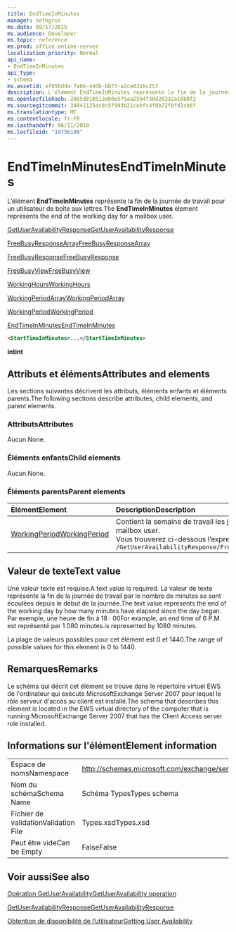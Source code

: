 ```yaml
---
title: EndTimeInMinutes
manager: sethgros
ms.date: 09/17/2015
ms.audience: Developer
ms.topic: reference
ms.prod: office-online-server
localization_priority: Normal
api_name:
- EndTimeInMinutes
api_type:
- schema
ms.assetid: ef05bdda-7a66-44db-bb73-a2ce8316c257
description: L’élément EndTimeInMinutes représente la fin de la journée de travail pour un utilisateur de boîte aux lettres.
ms.openlocfilehash: 2885d810512eb0e575aa25b4f38d28332a10b8f2
ms.sourcegitcommit: 34041125dc8c5f993b21cebfc4f8b72f0fd2cb6f
ms.translationtype: MT
ms.contentlocale: fr-FR
ms.lasthandoff: 06/11/2018
ms.locfileid: "19756198"
---
```

# <a name="endtimeinminutes"></a><span data-ttu-id="a79b8-103">EndTimeInMinutes</span><span class="sxs-lookup"><span data-stu-id="a79b8-103">EndTimeInMinutes</span></span>

<span data-ttu-id="a79b8-104">L’élément **EndTimeInMinutes** représente la fin de la journée de travail pour un utilisateur de boîte aux lettres.</span><span class="sxs-lookup"><span data-stu-id="a79b8-104">The **EndTimeInMinutes** element represents the end of the working day for a mailbox user.</span></span> 
  
[<span data-ttu-id="a79b8-105">GetUserAvailabilityResponse</span><span class="sxs-lookup"><span data-stu-id="a79b8-105">GetUserAvailabilityResponse</span></span>](getuseravailabilityresponse.md)
  
[<span data-ttu-id="a79b8-106">FreeBusyResponseArray</span><span class="sxs-lookup"><span data-stu-id="a79b8-106">FreeBusyResponseArray</span></span>](freebusyresponsearray.md)
  
[<span data-ttu-id="a79b8-107">FreeBusyResponse</span><span class="sxs-lookup"><span data-stu-id="a79b8-107">FreeBusyResponse</span></span>](freebusyresponse.md)
  
[<span data-ttu-id="a79b8-108">FreeBusyView</span><span class="sxs-lookup"><span data-stu-id="a79b8-108">FreeBusyView</span></span>](freebusyview.md)
  
[<span data-ttu-id="a79b8-109">WorkingHours</span><span class="sxs-lookup"><span data-stu-id="a79b8-109">WorkingHours</span></span>](workinghours-ex15websvcsotherref.md)
  
[<span data-ttu-id="a79b8-110">WorkingPeriodArray</span><span class="sxs-lookup"><span data-stu-id="a79b8-110">WorkingPeriodArray</span></span>](workingperiodarray.md)
  
[<span data-ttu-id="a79b8-111">WorkingPeriod</span><span class="sxs-lookup"><span data-stu-id="a79b8-111">WorkingPeriod</span></span>](workingperiod.md)
  
[<span data-ttu-id="a79b8-112">EndTimeInMinutes</span><span class="sxs-lookup"><span data-stu-id="a79b8-112">EndTimeInMinutes</span></span>](endtimeinminutes.md)
  
```xml
<StartTimeInMinutes>...</StartTimeInMinutes>
```

 <span data-ttu-id="a79b8-113">**int**</span><span class="sxs-lookup"><span data-stu-id="a79b8-113">**int**</span></span>
## <a name="attributes-and-elements"></a><span data-ttu-id="a79b8-114">Attributs et éléments</span><span class="sxs-lookup"><span data-stu-id="a79b8-114">Attributes and elements</span></span>

<span data-ttu-id="a79b8-115">Les sections suivantes décrivent les attributs, éléments enfants et éléments parents.</span><span class="sxs-lookup"><span data-stu-id="a79b8-115">The following sections describe attributes, child elements, and parent elements.</span></span>
  
### <a name="attributes"></a><span data-ttu-id="a79b8-116">Attributs</span><span class="sxs-lookup"><span data-stu-id="a79b8-116">Attributes</span></span>

<span data-ttu-id="a79b8-117">Aucun.</span><span class="sxs-lookup"><span data-stu-id="a79b8-117">None.</span></span>
  
### <a name="child-elements"></a><span data-ttu-id="a79b8-118">Éléments enfants</span><span class="sxs-lookup"><span data-stu-id="a79b8-118">Child elements</span></span>

<span data-ttu-id="a79b8-119">Aucun.</span><span class="sxs-lookup"><span data-stu-id="a79b8-119">None.</span></span>
  
### <a name="parent-elements"></a><span data-ttu-id="a79b8-120">Éléments parents</span><span class="sxs-lookup"><span data-stu-id="a79b8-120">Parent elements</span></span>

|<span data-ttu-id="a79b8-121">**Élément**</span><span class="sxs-lookup"><span data-stu-id="a79b8-121">**Element**</span></span>|<span data-ttu-id="a79b8-122">**Description**</span><span class="sxs-lookup"><span data-stu-id="a79b8-122">**Description**</span></span>|
|:-----|:-----|
|[<span data-ttu-id="a79b8-123">WorkingPeriod</span><span class="sxs-lookup"><span data-stu-id="a79b8-123">WorkingPeriod</span></span>](workingperiod.md) <br/> |<span data-ttu-id="a79b8-124">Contient la semaine de travail les jours et les heures de l’utilisateur de boîte aux lettres.</span><span class="sxs-lookup"><span data-stu-id="a79b8-124">Contains the work week days and hours of the mailbox user.</span></span>  <br/> <span data-ttu-id="a79b8-125">Vous trouverez ci-dessous l’expression XPath pour cet élément :</span><span class="sxs-lookup"><span data-stu-id="a79b8-125">The following is the XPath expression to this element:</span></span>  <br/>  `/GetUserAvailabilityResponse/FreeBusyResponseArray/FreeBusyResponse/FreeBusyView/WorkingHours/WorkingPeriodArray/WorkingPeriod[i]` <br/> |
   
## <a name="text-value"></a><span data-ttu-id="a79b8-126">Valeur de texte</span><span class="sxs-lookup"><span data-stu-id="a79b8-126">Text value</span></span>

<span data-ttu-id="a79b8-127">Une valeur texte est requise.</span><span class="sxs-lookup"><span data-stu-id="a79b8-127">A text value is required.</span></span> <span data-ttu-id="a79b8-128">La valeur de texte représente la fin de la journée de travail par le nombre de minutes se sont écoulées depuis le début de la journée.</span><span class="sxs-lookup"><span data-stu-id="a79b8-128">The text value represents the end of the working day by how many minutes have elapsed since the day began.</span></span> <span data-ttu-id="a79b8-129">Par exemple, une heure de fin à 18 : 00</span><span class="sxs-lookup"><span data-stu-id="a79b8-129">For example, an end time of 6 P.M.</span></span> <span data-ttu-id="a79b8-130">est représenté par 1 080 minutes.</span><span class="sxs-lookup"><span data-stu-id="a79b8-130">is represented by 1080 minutes.</span></span>
  
<span data-ttu-id="a79b8-131">La plage de valeurs possibles pour cet élément est 0 et 1440.</span><span class="sxs-lookup"><span data-stu-id="a79b8-131">The range of possible values for this element is 0 to 1440.</span></span>
  
## <a name="remarks"></a><span data-ttu-id="a79b8-132">Remarques</span><span class="sxs-lookup"><span data-stu-id="a79b8-132">Remarks</span></span>

<span data-ttu-id="a79b8-133">Le schéma qui décrit cet élément se trouve dans le répertoire virtuel EWS de l'ordinateur qui exécute MicrosoftExchange Server 2007 pour lequel le rôle serveur d'accès au client est installé.</span><span class="sxs-lookup"><span data-stu-id="a79b8-133">The schema that describes this element is located in the EWS virtual directory of the computer that is running MicrosoftExchange Server 2007 that has the Client Access server role installed.</span></span>
  
## <a name="element-information"></a><span data-ttu-id="a79b8-134">Informations sur l'élément</span><span class="sxs-lookup"><span data-stu-id="a79b8-134">Element information</span></span>

|||
|:-----|:-----|
|<span data-ttu-id="a79b8-135">Espace de noms</span><span class="sxs-lookup"><span data-stu-id="a79b8-135">Namespace</span></span>  <br/> |http://schemas.microsoft.com/exchange/services/2006/types  <br/> |
|<span data-ttu-id="a79b8-136">Nom du schéma</span><span class="sxs-lookup"><span data-stu-id="a79b8-136">Schema Name</span></span>  <br/> |<span data-ttu-id="a79b8-137">Schéma Types</span><span class="sxs-lookup"><span data-stu-id="a79b8-137">Types schema</span></span>  <br/> |
|<span data-ttu-id="a79b8-138">Fichier de validation</span><span class="sxs-lookup"><span data-stu-id="a79b8-138">Validation File</span></span>  <br/> |<span data-ttu-id="a79b8-139">Types.xsd</span><span class="sxs-lookup"><span data-stu-id="a79b8-139">Types.xsd</span></span>  <br/> |
|<span data-ttu-id="a79b8-140">Peut être vide</span><span class="sxs-lookup"><span data-stu-id="a79b8-140">Can be Empty</span></span>  <br/> |<span data-ttu-id="a79b8-141">False</span><span class="sxs-lookup"><span data-stu-id="a79b8-141">False</span></span>  <br/> |
   
## <a name="see-also"></a><span data-ttu-id="a79b8-142">Voir aussi</span><span class="sxs-lookup"><span data-stu-id="a79b8-142">See also</span></span>



[<span data-ttu-id="a79b8-143">Opération GetUserAvailability</span><span class="sxs-lookup"><span data-stu-id="a79b8-143">GetUserAvailability operation</span></span>](getuseravailability-operation.md)
  
[<span data-ttu-id="a79b8-144">GetUserAvailabilityResponse</span><span class="sxs-lookup"><span data-stu-id="a79b8-144">GetUserAvailabilityResponse</span></span>](getuseravailabilityresponse.md)


[<span data-ttu-id="a79b8-145">Obtention de disponibilité de l’utilisateur</span><span class="sxs-lookup"><span data-stu-id="a79b8-145">Getting User Availability</span></span>](http://msdn.microsoft.com/library/d4133fcb-9b0f-4e6b-aadf-a389da83516a%28Office.15%29.aspx)


